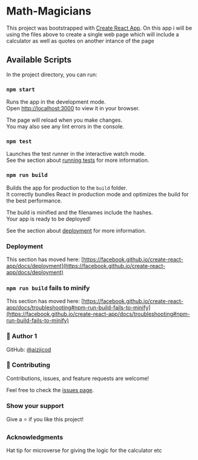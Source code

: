 # Math-Magicians

This project was bootstrapped with [Create React App](https://github.com/facebook/create-react-app).
On this app i will be using the files above to create a single web page which will include a calculator as well as quotes on another intance of the page

## Available Scripts

In the project directory, you can run:

### `npm start`

Runs the app in the development mode.\
Open [http://localhost:3000](http://localhost:3000) to view it in your browser.

The page will reload when you make changes.\
You may also see any lint errors in the console.

### `npm test`

Launches the test runner in the interactive watch mode.\
See the section about [running tests](https://facebook.github.io/create-react-app/docs/running-tests) for more information.

### `npm run build`

Builds the app for production to the `build` folder.\
It correctly bundles React in production mode and optimizes the build for the best performance.

The build is minified and the filenames include the hashes.\
Your app is ready to be deployed!

See the section about [deployment](https://facebook.github.io/create-react-app/docs/deployment) for more information.

### Deployment

This section has moved here: [https://facebook.github.io/create-react-app/docs/deployment](https://facebook.github.io/create-react-app/docs/deployment)

### `npm run build` fails to minify

This section has moved here: [https://facebook.github.io/create-react-app/docs/troubleshooting#npm-run-build-fails-to-minify](https://facebook.github.io/create-react-app/docs/troubleshooting#npm-run-build-fails-to-minify)

### 👤 Author 1

GitHub: [@aizjicod](https://github.com/aizjicod)
### 🤝 Contributing
Contributions, issues, and feature requests are welcome!

Feel free to check the [issues page](https://github.com/aizjicod/math-magicians/issues).

### Show your support
Give a ⭐️ if you like this project!

### Acknowledgments
Hat tip for microverse for giving the logic for the calculator
etc